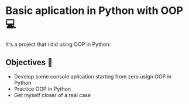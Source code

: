 # Basic aplication in Python with OOP💻

It's a project that i did using OOP in Python.

## Objectives 🎯

- Develop some console aplication starting from zero usign OOP in Python
- Practice OOP in Python 
- Get myself closer of a real case

  
